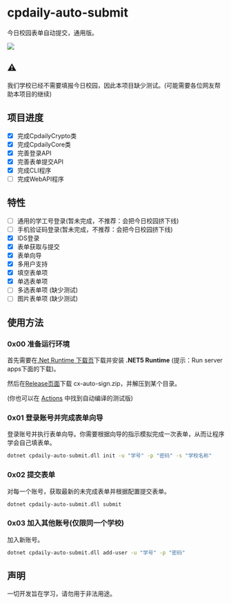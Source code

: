 # cpdaily-auto-submit
今日校园表单自动提交，通用版。

![](https://github.com/cyanray/cpdaily-auto-submit/workflows/build/badge.svg)

## ⚠
我们学校已经不需要填报今日校园，因此本项目缺少测试。(可能需要各位网友帮助本项目的继续)

## 项目进度
- [x] 完成CpdailyCrypto类
- [x] 完成CpdailyCore类
- [x] 完善登录API
- [x] 完善表单提交API
- [x] 完成CLI程序
- [ ] 完成WebAPI程序

## 特性
- [ ] 通用的学工号登录(暂未完成，不推荐：会把今日校园挤下线)
- [ ] 手机验证码登录(暂未完成，不推荐：会把今日校园挤下线)
- [x] IDS登录
- [x] 表单获取与提交
- [x] 表单向导
- [x] 多用户支持
- [x] 填空表单项
- [x] 单选表单项
- [ ] 多选表单项 (缺少测试)
- [ ] 图片表单项 (缺少测试)

## 使用方法

### 0x00 准备运行环境

首先需要在[.Net Runtime 下载页](https://dotnet.microsoft.com/download/dotnet-core/current/runtime)下载并安装 **.NET5 Runtime** (提示：Run server apps下面的下载)。

然后在[Release页面](https://github.com/cyanray/cpdaily-auto-submit/releases)下载 cx-auto-sign.zip，并解压到某个目录。

(你也可以在 [Actions](https://github.com/cyanray/cpdaily-auto-submit/actions) 中找到自动编译的测试版)

### 0x01 登录账号并完成表单向导
登录账号并执行表单向导。你需要根据向导的指示模拟完成一次表单，从而让程序学会自己填表单。

```bash
dotnet cpdaily-auto-submit.dll init -u "学号" -p "密码" -s "学校名称"
```

### 0x02 提交表单
对每一个账号，获取最新的未完成表单并根据配置提交表单。

```bash
dotnet cpdaily-auto-submit.dll submit
```
### 0x03 加入其他账号(仅限同一个学校)
加入新账号。

```bash
dotnet cpdaily-auto-submit.dll add-user -u "学号" -p "密码"
```

## 声明
一切开发旨在学习，请勿用于非法用途。
